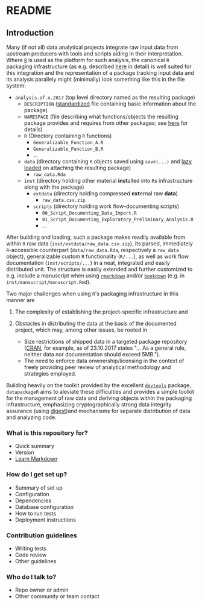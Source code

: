 # README
## Introduction
Many (if not all) data analytical projects integrate raw input data from
upstream producers with tools and scripts aiding in their interpretation.
Where [`R`](https://r-project.org) is used as the platform for such analysis,
the canonical `R` packaging infrastructure (as e.g. described
[here](https://cran.r-project.org/doc/manuals/r-release/R-exts.html) in
detail) is well suited for this integration and the representation of a
package tracking input data and its analysis parallely might
(minimally) look something like this in the file system:

- `analysis.of.x.2017` (top level directory named as the resulting package)
    - `DESCRIPTION` ([standardized](https://cran.r-project.org/doc/manuals/r-release/R-exts.html#The-DESCRIPTION-file)
	  file containing basic information about the package)
	- `NAMESPACE` (file describing what functions/objects the resulting package
	  provides and requires from other packages; see 
	  [here](https://cran.r-project.org/doc/manuals/r-release/R-exts.html#Package-namespaces) for details)
	- `R` (Directory containing `R` functions)
	    - `Generalizable_Function_A.R`
		- `Generalizable_Function_B.R`
		- ...
	- `data` (directory containing `R` objects saved using `save(...)` and
	  [lazy loaded](https://cran.r-project.org/doc/manuals/r-release/R-ints.html#Lazy-loading) on attaching the resulting package)
	    - `raw_data.Rda`
	- `inst` (directory holding other material **inst**alled into `R`s infrastructure
	  along with the package)
	    - `extdata` (directory holding compressed **ext**ernal raw **data**)
		    - `raw_data.csv.zip`
	    - `scripts` (directory holding work flow-documenting scripts)
		    - `00_Script_Documenting_Data_Import.R`
			- `01_Script_Documenting_Exploratory_Preliminary_Analysis.R`
			- ...

After building and loading, such a package makes readily available from within `R`
raw data (`inst/extdata/raw_data.csv.zip`), its parsed, immediately `R`-accessible
counterpart (`data/raw_data.Rda`, respectively a `raw_data` object),
generalizable custom `R` functionality (`R/...`), as well as work flow
documentation (`inst/scripts/...`) in a neat, integrated and easily
distributed unit. The structure is easily extended and further customized to
e.g. include a manuscript when using [`rmarkdown`](https://cran.r-project.org/web/packages/rmarkdown)
and/or [`bookdown`](https://cran.r-project.org/web/packages/bookdown)
(e.g. in `inst/mansucript/manuscript.Rmd`).

Two major challenges when using `R`'s packaging infrastructure in this manner are

1. The complexity of establishing the project-specific infrastructure and

2. Obstacles in distributing the data at the basis of the documented project, which
   may, among other issues, be rooted in
    - Size restrictions of shipped data in a targeted package repository
       ([CRAN](https://cran.r-project.org), for example, as of 23.10.2017 states "...
	   As a general rule, neither data nor documentation should exceed 5MB.").
    - The need to enforce data onwnership/licensing in the context of freely providing
       peer review of analytical methodology and strategies employed. 


Building heavily on the toolkit provided by the excellent
[`devtools`](https://cran.r-project.org/web/packages/devtools) package, `datapackageR`
aims to aleviate these difficulties and provides a simple toolkit for the management
of raw data and deriving objects within the packaging infrastructure, emphasizing
cryptographically strong data integrity assurance (using
[digest](https://cran.r-project.org/web/packages/digest))and mechanisms for separate
distribution of data and analyzing code.

### What is this repository for? ###

* Quick summary
* Version
* [Learn Markdown](https://bitbucket.org/tutorials/markdowndemo)

### How do I get set up? ###

* Summary of set up
* Configuration
* Dependencies
* Database configuration
* How to run tests
* Deployment instructions

### Contribution guidelines ###

* Writing tests
* Code review
* Other guidelines

### Who do I talk to? ###

* Repo owner or admin
* Other community or team contact